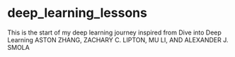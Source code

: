 # deep_learning_lessons
This is the start of my deep learning journey inspired from Dive into Deep Learning ASTON ZHANG, ZACHARY C. LIPTON, MU LI, AND ALEXANDER J. SMOLA
